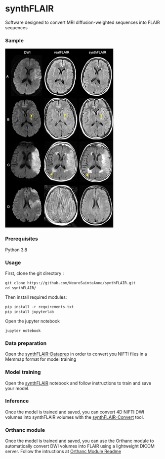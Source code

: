 # synthFLAIR
Software designed to convert MRI diffusion-weighted sequences into FLAIR sequences

### Sample

<img src="examples/synthFLAIRExample.jpg" width="350" title="Example of synthFLAIR images">

### Prerequisites
Python 3.8

### Usage
First, clone the git directory :

```
git clone https://github.com/NeuroSainteAnne/synthFLAIR.git
cd synthFLAIR/
```

Then install required modules:

```
pip install -r requirements.txt
pip install jupyterlab
```

Open the jupyter notebook

```
jupyter notebook
```

### Data preparation

Open the [synthFLAIR-Dataprep](synthFLAIR-Dataprep.ipynb) in order to convert you NIFTI files in a Memmap format for model training

### Model training

Open the [synthFLAIR](synthFLAIR.ipynb) notebook and follow instructions to train and save your model.

### Inference

Once the model is trained and saved, you can convert 4D NIFTI DWI volumes into synthFLAIR volumes with the [synthFLAIR-Convert](synthFLAIR-Convert.ipynb) tool.

### Orthanc module

Once the model is trained and saved, you can use the Orthanc module to automatically convert DWI volumes into FLAIR using a lightweight DICOM server.
Follow the intructions at [Orthanc Module Readme](orthanc_module/README.md)

